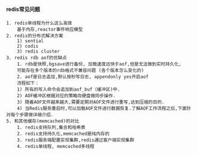#### redis常见问题
    1. redis单线程为什么这么高效
        基于内存,reactor事件响应模型
    2. redis的分布式解决方案
        1) sential
        2) codis
        3) redis cluster
    3. redis rdb aof的优缺点
        1. rdb是快照,bgsave进行备份, 加载速度远快于aof,但是无法做到实时持久化,
        可能存在多个版本的rdb格式不兼容问题 (各个版本怎么变化的)
        2. aof是日志追加,默认按秒写日志, appendonly yes开启aof
        流程如下：
        1) 所有的写入命令会追加到aof_buf（缓冲区)中.
        2) AOF缓冲区根据对应的策略向硬盘做同步操作.
        3) 随着AOF文件越来越大,需要定期对AOF文件进行重写,达到压缩的目的.
        4) 当Redis服务重启时,可以加载AOF文件进行数据恢复.了解AOF工作流程之后,下面针对每个步骤做详细介绍.
    5. 和其他缓存(memcached)的对比
        1. redis支持队列,集合和哈希表
        2. redis支持持久化,memcached是纯内存的
        3. redis服务端配置实现集群,redis通过客户端实现集群
        4. redis单线程, memcached多线程
        
        


